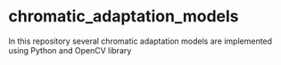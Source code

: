 # chromatic_adaptation_models
In this repository several chromatic adaptation models are implemented using Python and OpenCV library
